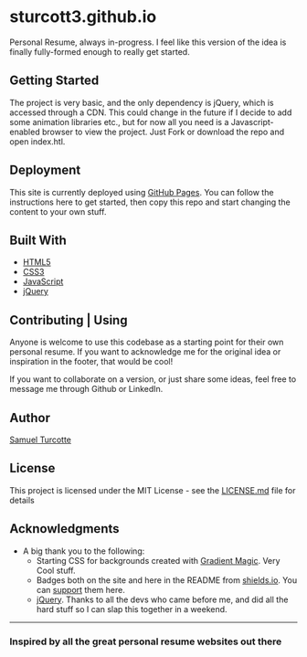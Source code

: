 # sturcott3.github.io

Personal Resume, always in-progress. I feel like this version of the idea is finally fully-formed enough to really get started.

## Getting Started

The project is very basic, and the only dependency is jQuery, which is accessed through a CDN. This could change in the future if I decide to add some animation libraries etc., but for now all you need is a Javascript-enabled browser to view the project. Just Fork or download the repo and open index.htl.

## Deployment

This site is currently deployed using [GitHub Pages](https://pages.github.com/). You can follow the instructions here to get started, then copy this repo and start changing the content to your own stuff.

## Built With

- [HTML5](https://www.w3schools.com/html/default.asp)
- [CSS3](https://www.w3schools.com/css/default.asp)
- [JavaScript](https://www.w3schools.com/js/default.asp)
- [jQuery](https://www.w3schools.com/jquery/default.asp)

## Contributing | Using

Anyone is welcome to use this codebase as a starting point for their own personal resume. If you want to acknowledge me for the original idea or inspiration in the footer, that would be cool!

If you want to collaborate on a version, or just share some ideas, feel free to message me through Github or LinkedIn.

## Author

[Samuel Turcotte](https://github.com/sturcott3)

## License

This project is licensed under the MIT License - see the [LICENSE.md](LICENSE.md) file for details

## Acknowledgments

- A big thank you to the following:
  - Starting CSS for backgrounds created with [Gradient Magic](https://www.gradientmagic.com/). Very Cool stuff.
  - Badges both on the site and here in the README from [shields.io](https://shields.io/). You can [support](https://opencollective.com/shields) them here.
  - [jQuery](https://jquery.com/). Thanks to all the devs who came before me, and did all the hard stuff so I can slap this together in a weekend.

---

### Inspired by all the great personal resume websites out there
